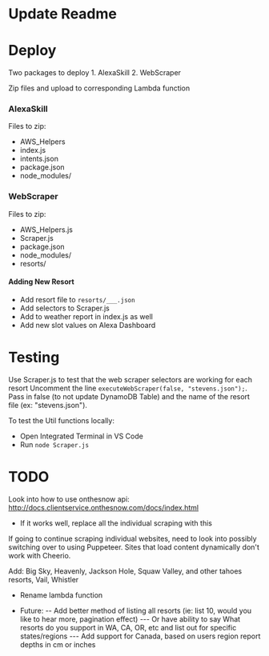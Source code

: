 # Update Readme

# Deploy
Two packages to deploy 1. AlexaSkill 2. WebScraper

Zip files and upload to corresponding Lambda function

### AlexaSkill
Files to zip:
- AWS_Helpers
- index.js
- intents.json
- package.json
- node_modules/

### WebScraper
Files to zip:
- AWS_Helpers.js
- Scraper.js
- package.json
- node_modules/
- resorts/

#### Adding New Resort
- Add resort file to `resorts/___.json`
- Add selectors to Scraper.js
- Add to weather report in index.js as well
- Add new slot values on Alexa Dashboard

# Testing
Use Scraper.js to test that the web scraper selectors are working for each resort 
Uncomment the line `executeWebScraper(false, "stevens.json");`. Pass in false (to not update DynamoDB Table) and the name of the resort file (ex: "stevens.json"). 

To test the Util functions locally:
- Open Integrated Terminal in VS Code
- Run `node Scraper.js`


# TODO

Look into how to use onthesnow api: http://docs.clientservice.onthesnow.com/docs/index.html
- If it works well, replace all the individual scraping with this

If going to continue scraping individual websites, need to look into possibly switching over to using Puppeteer.
Sites that load content dynamically don't work with Cheerio.

Add: Big Sky, Heavenly, Jackson Hole, Squaw Valley, and other tahoes resorts,  Vail, Whistler

- Rename lambda function

- Future:
-- Add better method of listing all resorts (ie: list 10, would you like to hear more, pagination effect)
--- Or have ability to say What resorts do you support in WA, CA, OR, etc and list out for specific states/regions
--- Add support for Canada, based on users region report depths in cm or inches